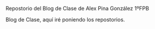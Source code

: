
Repostorio del Blog de Clase de Alex Pina González 1ºFPB

Blog de Clase, aquí iré poniendo los repostorios.
